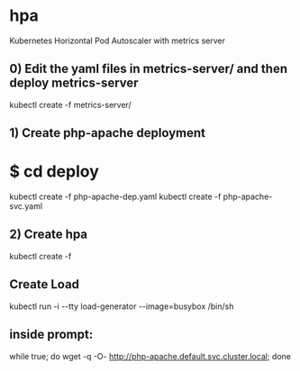 # hpa
Kubernetes Horizontal Pod Autoscaler with metrics server

## 0) Edit the yaml files in metrics-server/ and then deploy metrics-server
kubectl create -f metrics-server/

## 1) Create php-apache deployment 
# $ cd deploy
kubectl create -f php-apache-dep.yaml
kubectl create -f php-apache-svc.yaml

## 2) Create hpa
kubectl create -f 
## Create Load
kubectl run -i --tty load-generator --image=busybox /bin/sh

## inside prompt:
while true; do wget -q -O- http://php-apache.default.svc.cluster.local; done
